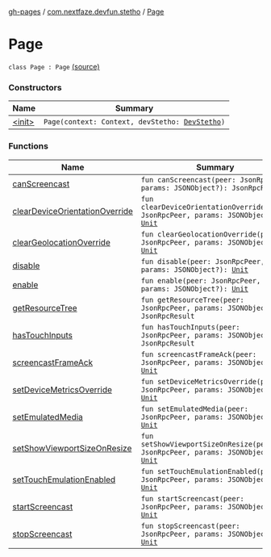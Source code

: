 [gh-pages](../../index.md) / [com.nextfaze.devfun.stetho](../index.md) / [Page](.)

# Page

`class Page : Page` [(source)](https://github.com/NextFaze/dev-fun/tree/master/devfun-stetho/src/main/java/com/nextfaze/devfun/stetho/Stetho.kt#L40)

### Constructors

| Name | Summary |
|---|---|
| [&lt;init&gt;](-init-.md) | `Page(context: Context, devStetho: `[`DevStetho`](../-dev-stetho/index.md)`)` |

### Functions

| Name | Summary |
|---|---|
| [canScreencast](can-screencast.md) | `fun canScreencast(peer: JsonRpcPeer, params: JSONObject?): JsonRpcResult` |
| [clearDeviceOrientationOverride](clear-device-orientation-override.md) | `fun clearDeviceOrientationOverride(peer: JsonRpcPeer, params: JSONObject?): `[`Unit`](https://kotlinlang.org/api/latest/jvm/stdlib/kotlin/-unit/index.html) |
| [clearGeolocationOverride](clear-geolocation-override.md) | `fun clearGeolocationOverride(peer: JsonRpcPeer, params: JSONObject?): `[`Unit`](https://kotlinlang.org/api/latest/jvm/stdlib/kotlin/-unit/index.html) |
| [disable](disable.md) | `fun disable(peer: JsonRpcPeer, params: JSONObject?): `[`Unit`](https://kotlinlang.org/api/latest/jvm/stdlib/kotlin/-unit/index.html) |
| [enable](enable.md) | `fun enable(peer: JsonRpcPeer, params: JSONObject?): `[`Unit`](https://kotlinlang.org/api/latest/jvm/stdlib/kotlin/-unit/index.html) |
| [getResourceTree](get-resource-tree.md) | `fun getResourceTree(peer: JsonRpcPeer, params: JSONObject?): JsonRpcResult` |
| [hasTouchInputs](has-touch-inputs.md) | `fun hasTouchInputs(peer: JsonRpcPeer, params: JSONObject?): JsonRpcResult` |
| [screencastFrameAck](screencast-frame-ack.md) | `fun screencastFrameAck(peer: JsonRpcPeer, params: JSONObject?): `[`Unit`](https://kotlinlang.org/api/latest/jvm/stdlib/kotlin/-unit/index.html) |
| [setDeviceMetricsOverride](set-device-metrics-override.md) | `fun setDeviceMetricsOverride(peer: JsonRpcPeer, params: JSONObject?): `[`Unit`](https://kotlinlang.org/api/latest/jvm/stdlib/kotlin/-unit/index.html) |
| [setEmulatedMedia](set-emulated-media.md) | `fun setEmulatedMedia(peer: JsonRpcPeer, params: JSONObject?): `[`Unit`](https://kotlinlang.org/api/latest/jvm/stdlib/kotlin/-unit/index.html) |
| [setShowViewportSizeOnResize](set-show-viewport-size-on-resize.md) | `fun setShowViewportSizeOnResize(peer: JsonRpcPeer, params: JSONObject?): `[`Unit`](https://kotlinlang.org/api/latest/jvm/stdlib/kotlin/-unit/index.html) |
| [setTouchEmulationEnabled](set-touch-emulation-enabled.md) | `fun setTouchEmulationEnabled(peer: JsonRpcPeer, params: JSONObject?): `[`Unit`](https://kotlinlang.org/api/latest/jvm/stdlib/kotlin/-unit/index.html) |
| [startScreencast](start-screencast.md) | `fun startScreencast(peer: JsonRpcPeer, params: JSONObject?): `[`Unit`](https://kotlinlang.org/api/latest/jvm/stdlib/kotlin/-unit/index.html) |
| [stopScreencast](stop-screencast.md) | `fun stopScreencast(peer: JsonRpcPeer, params: JSONObject?): `[`Unit`](https://kotlinlang.org/api/latest/jvm/stdlib/kotlin/-unit/index.html) |
